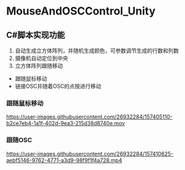 # MouseAndOSCControl_Unity

## C#脚本实现功能
1. 自动生成立方体阵列，并随机生成颜色，可参数调节生成的行数和列数
2. 摄像机自动定位到中央
3. 立方体阵列跟随移动
  * 跟随鼠标移动
  * 链接OSC并随着OSC的点按进行移动

### 跟随鼠标移动
https://user-images.githubusercontent.com/26932284/157405110-b2ce7eb4-1a1f-402d-9ea3-215d38d8740e.mov

### 跟随OSC

https://user-images.githubusercontent.com/26932284/157410625-aebf5146-9762-4771-a3d9-98f9f1f4a728.mp4

